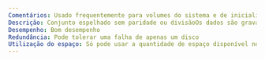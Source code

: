 ```yaml
---
Comentários: Usado frequentemente para volumes do sistema e de inicialização com RAID de hardware
Descrição: Conjunto espelhado sem paridade ou divisãoOs dados são gravados nos dois discos simultaneamente
Desempenho: Bom desempenho
Redundância: Pode tolerar uma falha de apenas um disco
Utilização do espaço: Só pode usar a quantidade de espaço disponível no menor dos discos
---
```

